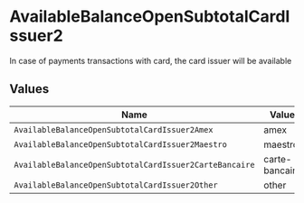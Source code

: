 # AvailableBalanceOpenSubtotalCardIssuer2

In case of payments transactions with card, the card issuer will be available


## Values

| Name                                                   | Value                                                  |
| ------------------------------------------------------ | ------------------------------------------------------ |
| `AvailableBalanceOpenSubtotalCardIssuer2Amex`          | amex                                                   |
| `AvailableBalanceOpenSubtotalCardIssuer2Maestro`       | maestro                                                |
| `AvailableBalanceOpenSubtotalCardIssuer2CarteBancaire` | carte-bancaire                                         |
| `AvailableBalanceOpenSubtotalCardIssuer2Other`         | other                                                  |